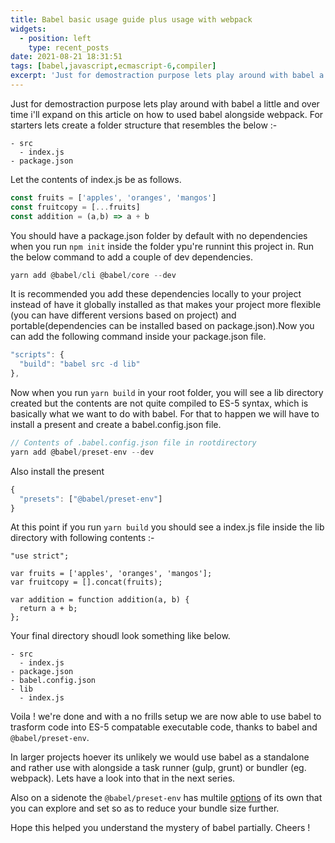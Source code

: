```yaml
---
title: Babel basic usage guide plus usage with webpack
widgets:
  - position: left
    type: recent_posts
date: 2021-08-21 18:31:51
tags: [babel,javascript,ecmascript-6,compiler]
excerpt: 'Just for demostraction purpose lets play around with babel a little and over time i'll expand on this article on how to used babel alongside webpack. For starters lets create a folder...'
---
```


Just for demostraction purpose lets play around with babel a little and over time i'll expand on this article on how to used babel alongside webpack. For starters lets create a folder structure that resembles the below :-
<!-- more -->
```javascipt
- src
  - index.js
- package.json
```

Let the contents of index.js be as follows.

``` javascript
const fruits = ['apples', 'oranges', 'mangos']
const fruitcopy = [...fruits]
const addition = (a,b) => a + b
```

You should have a package.json folder by default with no dependencies when you run `npm init` inside the folder ypu're runnint this project in. Run the below command to add a couple of dev dependencies.

```javascript
yarn add @babel/cli @babel/core --dev
```

It is recommended you add these dependencies locally to your project instead of have it globally installed as that makes your project more flexible (you can have different versions based on project) and portable(dependencies can be installed based on package.json).Now you can add the following command inside your package.json file.

```javascript
"scripts": {
  "build": "babel src -d lib"
},
```

Now when you run `yarn build` in your root folder, you will see a lib directory created but the contents are not quite compiled to ES-5 syntax, which is basically what we want to do with babel. For that to happen we will have to install a present and create a babel.config.json file.

```javascript
// Contents of .babel.config.json file in rootdirectory
yarn add @babel/preset-env --dev
```

Also install the present

```javascript
{
  "presets": ["@babel/preset-env"]
}
```

At this point if you run `yarn build` you should see a index.js file inside the lib directory with following contents :-

```javacsript
"use strict";

var fruits = ['apples', 'oranges', 'mangos'];
var fruitcopy = [].concat(fruits);

var addition = function addition(a, b) {
  return a + b;
};
```

Your final directory shoudl look something like below.

```javascipt
- src
  - index.js
- package.json
- babel.config.json
- lib
  - index.js
```

Voila ! we're done and with a no frills setup we are now able to use babel to trasform code into ES-5 compatable executable code, thanks to babel and `@babel/preset-env`.

In larger projects hoever its unlikely we would use babel as a standalone and rather use with alongside a task runner (gulp, grunt) or bundler (eg. webpack). Lets have a look into that in the next series. 

Also on a sidenote the `@babel/preset-env` has multile [options](https://babeljs.io/docs/en/babel-preset-env) of its own that you can explore and set so as to reduce your bundle size further.

Hope this helped you understand the mystery of babel partially. Cheers !

